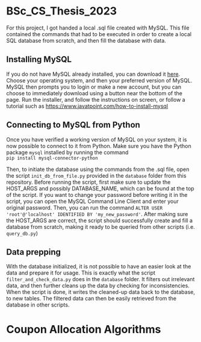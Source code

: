 # BSc_CS_Thesis_2023

For this project, I got handed a local .sql file created with MySQL.
This file contained the commands that had to be executed in order to create a local SQL database from scratch, and then fill the database with data.

## Installing MySQL
If you do not have MySQL already installed, you can download it [here](https://dev.mysql.com/downloads/installer/). 
Choose your operating system, and then your preferred version of MySQL. 
MySQL then prompts you to login or make a new account, but you can choose to immediately download using a button near the bottom of the page.
Run the installer, and follow the instructions on screen, or follow a tutorial such as
https://www.javatpoint.com/how-to-install-mysql

## Connecting to MySQL from Python
Once you have verified a working version of MySQL on your system, it is now possible to connect to it from Python.
Make sure you have the Python package `mysql` installed by running the command\
`pip install mysql-connector-python`

Then, to initiate the database using the commands from the .sql file, open the script `init_db_from_file.py` provided in the `database` folder from this repository.
Before running the script, first make sure to update the HOST_ARGS and possibly DATABASE_NAME, which can be found at the top of the script.
If you want to change your password before writing it in the script, you can open the MySQL Command Line Client and enter your original password.
Then, you can run the command `ALTER USER 'root'@'localhost' IDENTIFIED BY 'my_new_password'`.
After making sure the HOST_ARGS are correct, the script should successfully create and fill a database from scratch, making it ready to be queried from other scripts (i.e. `query_db.py`)

## Data prepping
With the database initialized, it is not possible to have an easier look at the data and prepare it for usage.
This is exactly what the script `filter_and_check_data.py` does in the `database` folder.
It filters out irrelevant data, and then further cleans up the data by checking for inconsistencies.
When the script is done, it writes the cleaned-up data back to the database, to new tables.
The filtered data can then be easily retrieved from the database in other scripts.


# Coupon Allocation Algorithms
